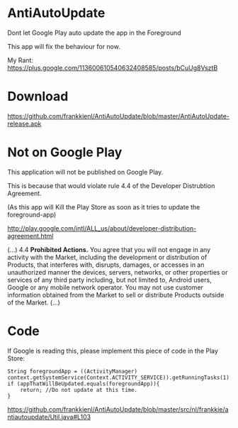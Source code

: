 AntiAutoUpdate
==============

Dont let Google Play auto update the app in the Foreground

This app will fix the behaviour for now.

My Rant:
https://plus.google.com/113600610540632408585/posts/bCuUg8VsztB

Download
========

https://github.com/frankkienl/AntiAutoUpdate/blob/master/AntiAutoUpdate-release.apk


Not on Google Play
==================

This application will not be published on Google Play.

This is because that would violate rule 4.4 of the Developer Distrubtion Agreement.

(As this app will Kill the Play Store as soon as it tries to update the foreground-app)



http://play.google.com/intl/ALL_us/about/developer-distribution-agreement.html

(...) 4.4 **Prohibited Actions.** You agree that you will not engage in any activity with the Market, including the development or distribution of Products, that interferes with, disrupts, damages, or accesses in an unauthorized manner the devices, servers, networks, or other properties or services of any third party including, but not limited to, Android users, Google or any mobile network operator. You may not use customer information obtained from the Market to sell or distribute Products outside of the Market. (...)



Code
====

If Google is reading this, please implement this piece of code in the Play Store:

    String foregroundApp = ((ActivityManager) context.getSystemService(Context.ACTIVITY_SERVICE)).getRunningTasks(1).get(0).topActivity.getPackageName();
    if (appThatWillBeUpdated.equals(foregroundApp)){
        return; //Do not update at this time.
    }

https://github.com/frankkienl/AntiAutoUpdate/blob/master/src/nl/frankkie/antiautoupdate/Util.java#L103
